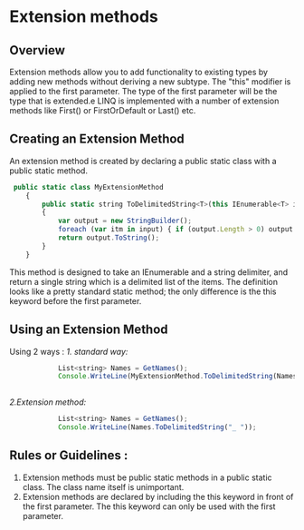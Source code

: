 ﻿# Extension methods


## Overview
Extension methods allow you to add functionality to existing types by adding new methods without deriving a new subtype. 
The "this" modifier is applied to the first parameter. The type of the first parameter will be the type that is extended.e
LINQ is implemented with a number of extension methods like First() or FirstOrDefault or Last() etc. 

## Creating an Extension Method 

An extension method is created by declaring a public static class with a public static method.   

```javascript
 public static class MyExtensionMethod
    {
        public static string ToDelimitedString<T>(this IEnumerable<T> input, string delimiter)
        {
            var output = new StringBuilder();
            foreach (var itm in input) { if (output.Length > 0) output.Append(delimiter); output.Append(itm.ToString()); }
            return output.ToString();
        }
    }

```

This method is designed to take an IEnumerable<T> and a string delimiter, and return a single string which is a delimited list of the items.  The definition looks like a pretty standard static method; the only difference is the this keyword before the first parameter. 


## Using an Extension Method

Using 2 ways :
*1. standard way:*

```javascript
			List<string> Names = GetNames();
            Console.WriteLine(MyExtensionMethod.ToDelimitedString(Names, ", "));
       

```

*2.Extension method:*

```javascript
		    List<string> Names = GetNames();
            Console.WriteLine(Names.ToDelimitedString("_ "));

```
## Rules or Guidelines :

1. Extension methods must be public static methods in a public static class.  The class name itself is unimportant.
2. Extension methods are declared by including the this keyword in front of the first parameter.  The this keyword can only be used with the first parameter. 
